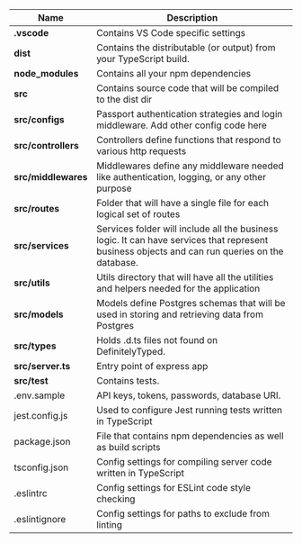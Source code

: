 | Name | Description |
| ------------------------ | --------------------------------------------------------------------------------------------- |
| **.vscode**              | Contains VS Code specific settings                                                            |
| **dist**                 | Contains the distributable (or output) from your TypeScript build.                            |
| **node_modules**         | Contains all your npm dependencies                                                            |
| **src**                  | Contains source code that will be compiled to the dist dir                                    |
| **src/configs**          | Passport authentication strategies and login middleware. Add other config code here           |
| **src/controllers**      | Controllers define functions that respond to various http requests                            |
| **src/middlewares**      | Middlewares define any middleware needed like authentication, logging, or any other purpose   |
| **src/routes**           | Folder that will have a single file for each logical set of routes                            |
| **src/services**         | Services folder will include all the business logic. It can have services that represent business objects and can run queries on the database.                            |
| **src/utils**            | Utils directory that will have all the utilities and helpers needed for the application       |
| **src/models**           | Models define Postgres schemas that will be used in storing and retrieving data from Postgres |
| **src/types**            | Holds .d.ts files not found on DefinitelyTyped.                                               |
| **src/server.ts**        | Entry point of express app                                                                    |
| **src/test**             | Contains tests.                                                                               |
| .env.sample              | API keys, tokens, passwords, database URI.                                                    |
| jest.config.js           | Used to configure Jest running tests written in TypeScript                                    |
| package.json             | File that contains npm dependencies as well as build scripts                                  |
| tsconfig.json            | Config settings for compiling server code written in TypeScript                               |
| .eslintrc                | Config settings for ESLint code style checking                                                |
| .eslintignore            | Config settings for paths to exclude from linting                                             |